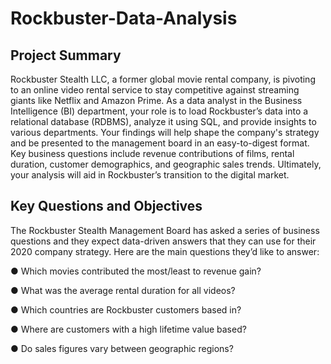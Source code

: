 # Rockbuster-Data-Analysis
## Project Summary
Rockbuster Stealth LLC, a former global movie rental company, is pivoting to an online video rental service to stay competitive against streaming giants like Netflix and Amazon Prime. As a data analyst in the Business Intelligence (BI) department, your role is to load Rockbuster’s data into a relational database (RDBMS), analyze it using SQL, and provide insights to various departments. Your findings will help shape the company's strategy and be presented to the management board in an easy-to-digest format. Key business questions include revenue contributions of films, rental duration, customer demographics, and geographic sales trends. Ultimately, your analysis will aid in Rockbuster’s transition to the digital market.

## Key Questions and Objectives
The Rockbuster Stealth Management Board has asked a series of business questions and
they expect data-driven answers that they can use for their 2020 company strategy. Here are
the main questions they’d like to answer:

● Which movies contributed the most/least to revenue gain?

● What was the average rental duration for all videos?

● Which countries are Rockbuster customers based in?

● Where are customers with a high lifetime value based?

● Do sales figures vary between geographic regions?
